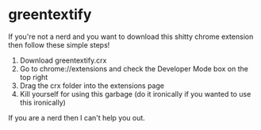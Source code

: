 greentextify
============
If you're not a nerd and you want to download this shitty chrome extension then follow these simple steps!

1. Download greentextify.crx
2. Go to chrome://extensions and check the Developer Mode box on the top right
3. Drag the crx folder into the extensions page
4. Kill yourself for using this garbage (do it ironically if you wanted to use this ironically)

If you are a nerd then I can't help you out.
